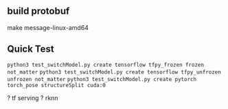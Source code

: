 ## build protobuf
make message-linux-amd64

## Quick Test
`python3 test_switchModel.py create tensorflow tfpy_frozen frozen not_matter`
`python3 test_switchModel.py create tensorflow tfpy_unfrozen unfrozen not_matter`
`python3 test_switchModel.py create pytorch torch_pose structureSplit cuda:0`

? tf serving
? rknn
